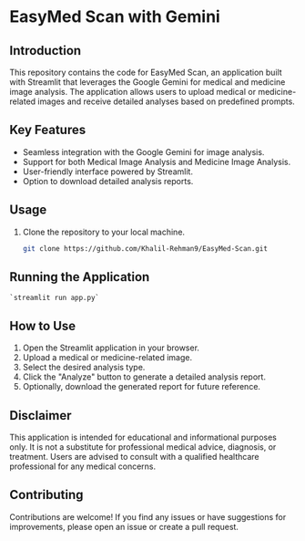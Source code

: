# EasyMed Scan with Gemini 

## Introduction
This repository contains the code for EasyMed Scan, an application built with Streamlit that leverages the Google Gemini  for medical and medicine image analysis. The application allows users to upload medical or medicine-related images and receive detailed analyses based on predefined prompts.

## Key Features
- Seamless integration with the Google Gemini  for image analysis.
- Support for both Medical Image Analysis and Medicine Image Analysis.
- User-friendly interface powered by Streamlit.
- Option to download detailed analysis reports.

## Usage
1. Clone the repository to your local machine.
   ```bash
   git clone https://github.com/Khalil-Rehman9/EasyMed-Scan.git
## Running the Application

    `streamlit run app.py`

## How to Use

1. Open the Streamlit application in your browser.
2. Upload a medical or medicine-related image.
3. Select the desired analysis type.
4. Click the "Analyze" button to generate a detailed analysis report.
5. Optionally, download the generated report for future reference.

## Disclaimer

This application is intended for educational and informational purposes only. It is not a substitute for professional medical advice, diagnosis, or treatment. Users are advised to consult with a qualified healthcare professional for any medical concerns.

## Contributing

Contributions are welcome! If you find any issues or have suggestions for improvements, please open an issue or create a pull request.
